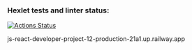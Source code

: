 ### Hexlet tests and linter status:
[![Actions Status](https://github.com/frtrriann/js-react-developer-project-12/workflows/hexlet-check/badge.svg)](https://github.com/frtrriann/js-react-developer-project-12/actions)

js-react-developer-project-12-production-21a1.up.railway.app
